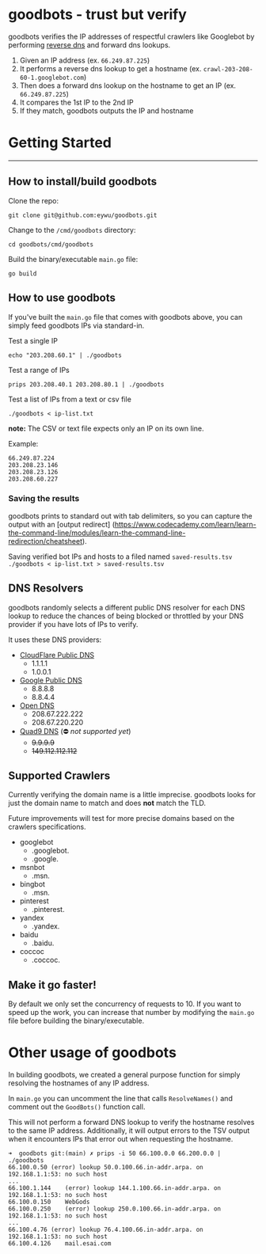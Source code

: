 # goodbots - trust but verify
goodbots verifies the IP addresses of respectful crawlers like Googlebot by performing [reverse dns](https://searchsignals.com/how-to-do-a-reverse-dns-lookup) and forward dns 
lookups.

1. Given an IP address (ex. `66.249.87.225`)
2. It performs a reverse dns lookup to get a hostname (ex. `crawl-203-208-60-1.googlebot.com`) 
3. Then does a forward dns lookup on the hostname to get an IP (ex. `66.249.87.225`) 
4. It compares the 1st IP to the 2nd IP
5. If they match, goodbots outputs the IP and hostname 

# Getting Started
***
##  How to install/build goodbots
Clone the repo:

```git clone git@github.com:eywu/goodbots.git```

Change to the `/cmd/goodbots` directory:

```cd goodbots/cmd/goodbots```

Build the binary/executable `main.go` file:

```go build```

## How to use goodbots
If you've built the `main.go` file that comes with goodbots above, you can simply feed goodbots IPs via standard-in. 

Test a single IP

```echo "203.208.60.1" | ./goodbots```

Test a range of IPs

```prips 203.208.40.1 203.208.80.1 | ./goodbots```

Test a list of IPs from a text or csv file

```./goodbots < ip-list.txt```

__note:__ The CSV or text file expects only an IP on its own line.

Example:
```
66.249.87.224
203.208.23.146
203.208.23.126
203.208.60.227
```

### Saving the results 

goodbots prints to standard out with tab delimiters, so you can capture the output with an [output redirect]
(https://www.codecademy.com/learn/learn-the-command-line/modules/learn-the-command-line-redirection/cheatsheet). 

Saving verified bot IPs and hosts to a filed named `saved-results.tsv`
```./goodbots < ip-list.txt > saved-results.tsv```

## DNS Resolvers
goodbots randomly selects a different public DNS resolver for each DNS lookup to reduce the chances of being blocked or 
throttled by your DNS provider if you have lots of IPs to verify. 

It uses these DNS providers:
* [CloudFlare Public DNS](https://www.cloudflare.com/learning/dns/what-is-1.1.1.1/) 
  * 1.1.1.1
  * 1.0.0.1
* [Google Public DNS](https://developers.google.com/speed/public-dns)
  * 8.8.8.8
  * 8.8.4.4
* [Open DNS](https://www.opendns.com/setupguide/)
  * 208.67.222.222
  * 208.67.220.220
* [Quad9 DNS](https://www.quad9.net/) (⛔ _not supported yet_)
  * ~~9.9.9.9~~
  * ~~149.112.112.112~~

## Supported Crawlers
Currently verifying the domain name is a little imprecise. goodbots looks for just the domain name to match and does 
__not__ match the TLD.

Future improvements will test for more precise domains based on the crawlers specifications.

* googlebot
  * .googlebot.
  * .google.
* msnbot
  * .msn.
* bingbot
  * .msn.
* pinterest
  * .pinterest.
* yandex
  * .yandex.
* baidu
  * .baidu.
* coccoc
  * .coccoc.
  
## Make it go faster!
By default we only set the concurrency of requests to 10. If you want to speed up the work, you can increase that 
number by modifying the `main.go` file before building the binary/executable.

# Other usage of goodbots
In building goodbots, we created a general purpose function for simply resolving the hostnames of any IP address. 

In `main.go` you can uncomment the line that calls `ResolveNames()` and comment out the `GoodBots()` function call.

This will not perform a forward DNS lookup to verify the hostname resolves to the same IP address. Additionally, it 
will output errors to the TSV output when it encounters IPs that error out when requesting the hostname.
```
➜  goodbots git:(main) ✗ prips -i 50 66.100.0.0 66.200.0.0 | ./goodbots
66.100.0.50	(error)	lookup 50.0.100.66.in-addr.arpa. on 192.168.1.1:53: no such host
...
66.100.1.144	(error)	lookup 144.1.100.66.in-addr.arpa. on 192.168.1.1:53: no such host
66.100.0.150	WebGods
66.100.0.250	(error)	lookup 250.0.100.66.in-addr.arpa. on 192.168.1.1:53: no such host
...
66.100.4.76	(error)	lookup 76.4.100.66.in-addr.arpa. on 192.168.1.1:53: no such host
66.100.4.126	mail.esai.com
```